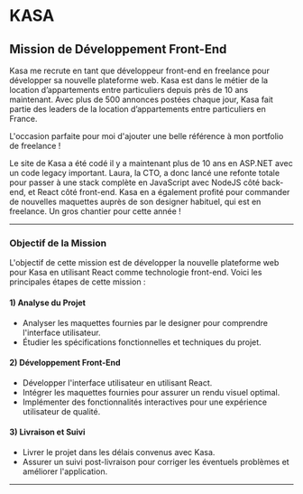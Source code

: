 # KASA

## Mission de Développement Front-End

Kasa me recrute en tant que développeur front-end en freelance pour développer sa nouvelle plateforme web. Kasa est dans le métier de la location d’appartements entre particuliers depuis près de 10 ans maintenant. Avec plus de 500 annonces postées chaque jour, Kasa fait partie des leaders de la location d’appartements entre particuliers en France.

L'occasion parfaite pour moi d'ajouter une belle référence à mon portfolio de freelance !

Le site de Kasa a été codé il y a maintenant plus de 10 ans en ASP.NET avec un code legacy important. Laura, la CTO, a donc lancé une refonte totale pour passer à une stack complète en JavaScript avec NodeJS côté back-end, et React côté front-end. Kasa en a également profité pour commander de nouvelles maquettes auprès de son designer habituel, qui est en freelance. Un gros chantier pour cette année !

---

### Objectif de la Mission

L'objectif de cette mission est de développer la nouvelle plateforme web pour Kasa en utilisant React comme technologie front-end. Voici les principales étapes de cette mission :

#### 1) Analyse du Projet

- Analyser les maquettes fournies par le designer pour comprendre l'interface utilisateur.
- Étudier les spécifications fonctionnelles et techniques du projet.

#### 2) Développement Front-End

- Développer l'interface utilisateur en utilisant React.
- Intégrer les maquettes fournies pour assurer un rendu visuel optimal.
- Implémenter des fonctionnalités interactives pour une expérience utilisateur de qualité.

#### 3) Livraison et Suivi

- Livrer le projet dans les délais convenus avec Kasa.
- Assurer un suivi post-livraison pour corriger les éventuels problèmes et améliorer l'application.

---

